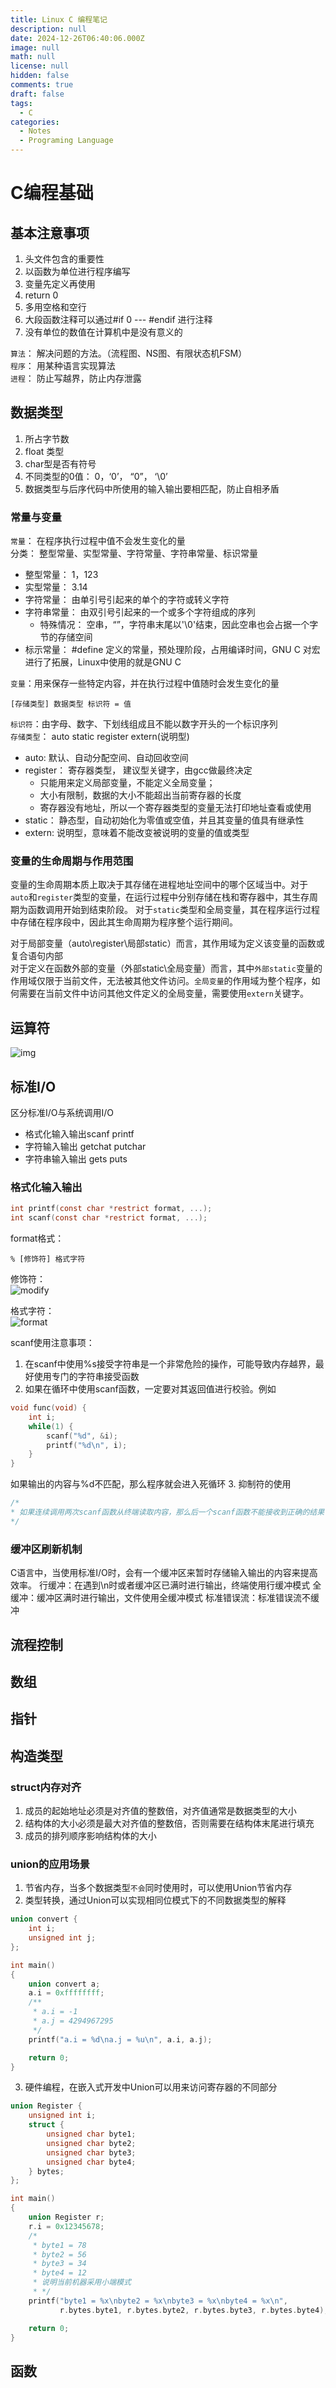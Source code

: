 ```yaml
---
title: Linux C 编程笔记
description: null
date: 2024-12-26T06:40:06.000Z
image: null
math: null
license: null
hidden: false
comments: true
draft: false
tags:
  - C
categories:
  - Notes
  - Programing Language
---
```

# C编程基础
## 基本注意事项

1. 头文件包含的重要性
2. 以函数为单位进行程序编写
3. 变量先定义再使用
4. return 0
5. 多用空格和空行
6. 大段函数注释可以通过#if 0  ---   #endif 进行注释
7. 没有单位的数值在计算机中是没有意义的

`算法`： 解决问题的方法。（流程图、NS图、有限状态机FSM）  
`程序`： 用某种语言实现算法   
`进程`： 防止写越界，防止内存泄露

## 数据类型
1. 所占字节数
2. float 类型
3. char型是否有符号
4. 不同类型的0值： 0，‘0’， “0”， ‘\0’
5. 数据类型与后序代码中所使用的输入输出要相匹配，防止自相矛盾

### 常量与变量
`常量`： 在程序执行过程中值不会发生变化的量  
分类： 整型常量、实型常量、字符常量、字符串常量、标识常量
- 整型常量： 1，123
- 实型常量： 3.14
- 字符常量： 由单引号引起来的单个的字符或转义字符
- 字符串常量： 由双引号引起来的一个或多个字符组成的序列
    - 特殊情况： 空串，“”，字符串末尾以'\0'结束，因此空串也会占据一个字节的存储空间
- 标示常量： #define 定义的常量，预处理阶段，占用编译时间，GNU C 对宏进行了拓展，Linux中使用的就是GNU C

`变量`：用来保存一些特定内容，并在执行过程中值随时会发生变化的量

```
[存储类型] 数据类型 标识符 = 值
```

`标识符`：由字母、数字、下划线组成且不能以数字开头的一个标识序列    
`存储类型`： auto static register extern(说明型)
- auto: 默认、自动分配空间、自动回收空间
- register： 寄存器类型， 建议型关键字，由gcc做最终决定
    - 只能用来定义局部变量，不能定义全局变量；
    - 大小有限制，数据的大小不能超出当前寄存器的长度
    - 寄存器没有地址，所以一个寄存器类型的变量无法打印地址查看或使用
- static： 静态型，自动初始化为零值或空值，并且其变量的值具有继承性
- extern: 说明型，意味着不能改变被说明的变量的值或类型

### 变量的生命周期与作用范围
变量的生命周期本质上取决于其存储在进程地址空间中的哪个区域当中。对于`auto`和`register`类型的变量，在运行过程中分别存储在栈和寄存器中，其生存周期为函数调用开始到结束阶段。 
对于`static`类型和全局变量，其在程序运行过程中存储在程序段中，因此其生命周期为程序整个运行期间。    

对于局部变量（auto\register\局部static）而言，其作用域为定义该变量的函数或复合语句内部  
对于定义在函数外部的变量（外部static\全局变量）而言，其中`外部static`变量的作用域仅限于当前文件，无法被其他文件访问。`全局变量`的作用域为整个程序，如何需要在当前文件中访问其他文件定义的全局变量，需要使用`extern`关键字。

## 运算符
![img](https://imagebed-1300955178.cos.ap-beijing.myqcloud.com/20241230211112.png?imageSlim)

## 标准I/O
区分标准I/O与系统调用I/O    
- 格式化输入输出scanf printf
- 字符输入输出 getchat putchar
- 字符串输入输出 gets puts

### 格式化输入输出
```c
int printf(const char *restrict format, ...);
int scanf(const char *restrict format, ...);
```
format格式：
```
% [修饰符] 格式字符
```
修饰符：    
![modify](https://imagebed-1300955178.cos.ap-beijing.myqcloud.com/20250101105411.png?imageSlim)

格式字符：  
![format](https://imagebed-1300955178.cos.ap-beijing.myqcloud.com/20250101084954.png?imageSlim)

scanf使用注意事项： 
1. 在scanf中使用%s接受字符串是一个非常危险的操作，可能导致内存越界，最好使用专门的字符串接受函数
2. 如果在循环中使用scanf函数，一定要对其返回值进行校验。例如
```c
void func(void) {
    int i;
    while(1) {
        scanf("%d", &i);
        printf("%d\n", i);
    }
}
```
如果输出的内容与%d不匹配，那么程序就会进入死循环
3. 抑制符的使用
```c
/*
* 如果连续调用两次scanf函数从终端读取内容，那么后一个scanf函数不能接收到正确的结果
*/
```

### 缓冲区刷新机制
C语言中，当使用标准I/O时，会有一个缓冲区来暂时存储输入输出的内容来提高效率。
行缓冲：在遇到\n时或者缓冲区已满时进行输出，终端使用行缓冲模式
全缓冲：缓冲区满时进行输出，文件使用全缓冲模式
标准错误流：标准错误流不缓冲


## 流程控制

## 数组

## 指针

## 构造类型
### struct内存对齐
1. 成员的起始地址必须是对齐值的整数倍，对齐值通常是数据类型的大小
2. 结构体的大小必须是最大对齐值的整数倍，否则需要在结构体末尾进行填充
3. 成员的排列顺序影响结构体的大小

### union的应用场景
1. 节省内存，当多个数据类型`不会`同时使用时，可以使用Union节省内存
2. 类型转换，通过Union可以实现相同位模式下的不同数据类型的解释
```c
union convert {
	int i;
	unsigned int j;
};

int main()
{
	union convert a;
	a.i = 0xffffffff;
	/**
     * a.i = -1
     * a.j = 4294967295
     */
	printf("a.i = %d\na.j = %u\n", a.i, a.j);

	return 0;
}
```
3. 硬件编程，在嵌入式开发中Union可以用来访问寄存器的不同部分
```c
union Register {
	unsigned int i;
	struct {
		unsigned char byte1;
		unsigned char byte2;
		unsigned char byte3;
		unsigned char byte4;
	} bytes;
};

int main()
{
	union Register r;
	r.i = 0x12345678;
	/*
     * byte1 = 78
     * byte2 = 56
     * byte3 = 34
     * byte4 = 12
     * 说明当前机器采用小端模式
     * */
	printf("byte1 = %x\nbyte2 = %x\nbyte3 = %x\nbyte4 = %x\n",
	       r.bytes.byte1, r.bytes.byte2, r.bytes.byte3, r.bytes.byte4);

	return 0;
}
```
## 函数










































